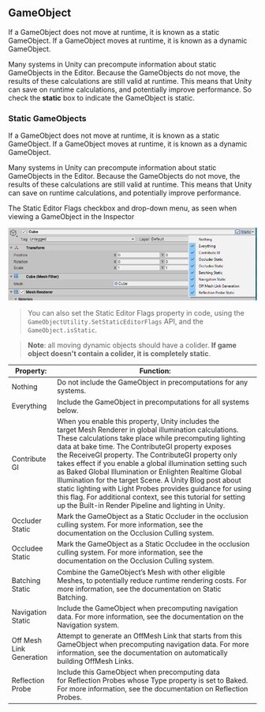 ## GameObject

If a GameObject does not move at runtime, it is known as a static GameObject. If a GameObject moves at runtime, it is known as a dynamic GameObject.
 
Many systems in Unity can precompute information about static GameObjects in the Editor. Because the GameObjects do not move, the results of these calculations are still valid at runtime. This means that Unity can save on runtime calculations, and potentially improve performance. So check the **static** box to indicate the GameObject is static.


### Static GameObjects
If a GameObject does not move at runtime, it is known as a static GameObject. If a GameObject moves at runtime, it is known as a dynamic GameObject.

Many systems in Unity can precompute information about static GameObjects in the Editor. Because the GameObjects do not move, the results of these calculations are still valid at runtime. This means that Unity can save on runtime calculations, and potentially improve performance.


The Static Editor Flags checkbox and drop-down menu, as seen when viewing a GameObject in the Inspector

![](./GameObjectStaticDropDownMenu1.png)

> You can also set the Static Editor Flags property in code, using the `GameObjectUtility.SetStaticEditorFlags` API, and the `GameObject.isStatic`.

> **Note**: all moving dynamic objects should have a colider. **If game object doesn't contain a colider, it is completely static**.

| Property: | Function: |
| --- | --- |
| Nothing | Do not include the GameObject in precomputations for any systems. |
| Everything | Include the GameObject in precomputations for all systems below. |
| Contribute GI | When you enable this property, Unity includes the target Mesh Renderer in global illumination calculations. These calculations take place while precomputing lighting data at bake time. The ContributeGI property exposes the ReceiveGI property. The ContributeGI property only takes effect if you enable a global illumination setting such as Baked Global Illumination or Enlighten Realtime Global Illumination for the target Scene. A Unity Blog post about static lighting with Light Probes provides guidance for using this flag. For additional context, see this tutorial for setting up the Built-in Render Pipeline and lighting in Unity. |
| Occluder Static | Mark the GameObject as a Static Occluder in the occlusion culling system. For more information, see the documentation on the Occlusion Culling system. |
| Occludee Static | Mark the GameObject as a Static Occludee in the occlusion culling system. For more information, see the documentation on the Occlusion Culling system. |
| Batching Static | Combine the GameObject’s Mesh with other eligible Meshes, to potentially reduce runtime rendering costs. For more information, see the documentation on Static Batching. |
| Navigation Static | Include the GameObject when precomputing navigation data. For more information, see the documentation on the Navigation system. |
| Off Mesh Link Generation | Attempt to generate an OffMesh Link that starts from this GameObject when precomputing navigation data. For more information, see the documentation on automatically building OffMesh Links. |
| Reflection Probe | Include this GameObject when precomputing data for Reflection Probes whose Type property is set to Baked. For more information, see the documentation on Reflection Probes. |
